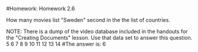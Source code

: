 #Homework: Homework 2.6

How many movies list "Sweden" second in the the list of countries.

NOTE: There is a dump of the video database included in the handouts for the "Creating Documents" lesson. Use that data set to answer this question.
5
6
7
8
9
10
11
12
13
14 
#The answer is: 6
